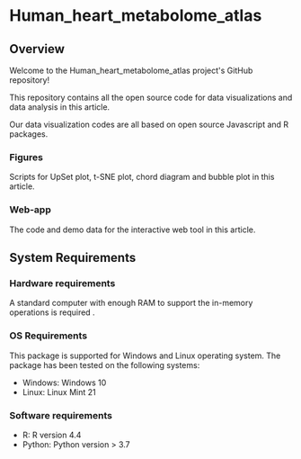 # Human_heart_metabolome_atlas

## Overview

Welcome to the Human_heart_metabolome_atlas project's GitHub repository! 

This repository contains all the open source code for data visualizations and data analysis in this article.

Our data visualization codes are all based on open source Javascript and R packages.

### Figures 

Scripts for UpSet plot, t-SNE plot, chord diagram and bubble plot in this article.

### Web-app

The code and demo data for the interactive web tool in this article.



## System Requirements

### Hardware requirements

A standard computer with enough RAM to support the in-memory operations is required .

### OS Requirements

This package is supported for Windows and Linux operating system. The package has been tested on the following systems:

- Windows: Windows 10
- Linux: Linux Mint 21

### Software requirements

- R: R version 4.4 
- Python: Python version  > 3.7









